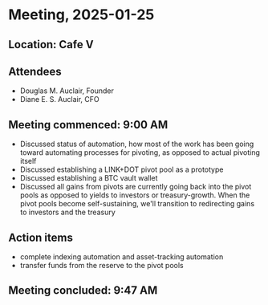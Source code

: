 # Meeting, 2025-01-25

## Location: Cafe V

## Attendees

* Douglas M. Auclair, Founder
* Diane E. S. Auclair, CFO

## Meeting commenced: 9:00 AM

* Discussed status of automation, how most of the work has been going toward automating processes for pivoting, as opposed to actual pivoting itself
* Discussed establishing a LINK+DOT pivot pool as a prototype
* Discussed establishing a BTC vault wallet
* Discussed all gains from pivots are currently going back into the pivot pools as opposed to yields to investors or treasury-growth. When the pivot pools become self-sustaining, we'll transition to redirecting gains to investors and the treasury

## Action items

* complete indexing automation and asset-tracking automation
* transfer funds from the reserve to the pivot pools

## Meeting concluded: 9:47 AM
